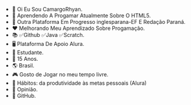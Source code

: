 - 👋 Oi Eu Sou CamargoRhyan.
- 👀 Aprendendo A Progamar Atualmente Sobre O HTML5.
- 📱  Outra Plataforma Em Progresso inglesparana-EF E Redação Paraná.
- ❤️ Melhorando Meu Aprendizado Sobre Progamação.
- 📚 ✅Github ✅Java ✅Scratch.
- 🖥️ Plataforma De Apoio Alura.
- 💼 Estudante.
- 🎂 15 Anos.
- 🌎 Brasil.
- 🎮 Gosto de Jogar no meu tempo livre. 
- 🍎 Hábitos: da produtividade às metas pessoais (Alura)
- 📮 Opinião.
- 📃 GitHub.
<!---
CamargoRhyan/CamargoRhyan is a ✨ special ✨ repository because its `README.md` (this file) appears on your GitHub profile.
You can click the Preview link to take a look at your changes.
--->
